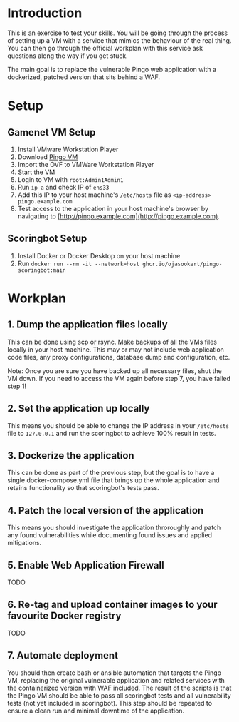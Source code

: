 # Introduction

This is an exercise to test your skills. You will be going through the process of setting up a VM with a service that mimics the behaviour of the real thing. You can then go through the official workplan with this service ask questions along the way if you get stuck.

The main goal is to replace the vulnerable Pingo web application with a dockerized, patched version that sits behind a WAF.

# Setup

## Gamenet VM Setup

1. Install VMware Workstation Player
2. Download [Pingo VM](https://drive.google.com/file/d/1PLyp5MjO8pxd-W7vrnecoVEclezzlQBr/view?usp=drive_link)
3. Import the OVF to VMWare Workstation Player
4. Start the VM
5. Login to VM with `root:Admin1Admin1`
6. Run `ip a` and check IP of `ens33`
7. Add this IP to your host machine's `/etc/hosts` file as `<ip-address> pingo.example.com`
8. Test access to the application in your host machine's browser by navigating to [http://pingo.example.com](http://pingo.example.com).

## Scoringbot Setup

1. Install Docker or Docker Desktop on your host machine
3. Run `docker run --rm -it --network=host ghcr.io/ojasookert/pingo-scoringbot:main`

# Workplan

## 1. Dump the application files locally

This can be done using scp or rsync. Make backups of all the VMs files locally in your host machine. This may or may not include web application code files, any proxy configurations, database dump and configuration, etc.

Note: Once you are sure you have backed up all necessary files, shut the VM down. If you need to access the VM again before step 7, you have failed step 1!

## 2. Set the application up locally

This means you should be able to change the IP address in your `/etc/hosts` file to `127.0.0.1` and run the scoringbot to achieve 100% result in tests.

## 3. Dockerize the application

This can be done as part of the previous step, but the goal is to have a single docker-compose.yml file that brings up the whole application and retains functionality so that scoringbot's tests pass.

## 4. Patch the local version of the application

This means you should investigate the application throroughly and patch any found vulnerabilities while documenting found issues and applied mitigations.

## 5. Enable Web Application Firewall

TODO

## 6. Re-tag and upload container images to your favourite Docker registry

TODO

## 7. Automate deployment

You should then create bash or ansible automation that targets the Pingo VM, replacing the original vulnerable application and related services with the containerized version with WAF included. The result of the scripts is that the Pingo VM should be able to pass all scoringbot tests and all vulnerability tests (not yet included in scoringbot). This step should be repeated to ensure a clean run and minimal downtime of the application.
